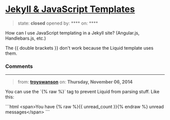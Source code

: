 # [Jekyll &amp; JavaScript Templates](https://github.com/jekyll/jekyll-help/issues/187)

> state: **closed** opened by: **** on: ****

How can I use JavaScript templating in a Jekyll site? (Angular.js, Handlebars.js, etc.) 

The {{ double brackets }} don&#x27;t work because the Liquid template uses them.

### Comments

---
> from: [**troyswanson**](https://github.com/jekyll/jekyll-help/issues/187#issuecomment-62073474) on: **Thursday, November 06, 2014**

You can use the &#x60;{% raw %}&#x60; tag to prevent Liquid from parsing stuff. Like this:

&#x60;&#x60;&#x60;html
&lt;span&gt;You have {% raw %}{{ unread_count }}{% endraw %} unread messages&lt;/span&gt;
&#x60;&#x60;&#x60;
